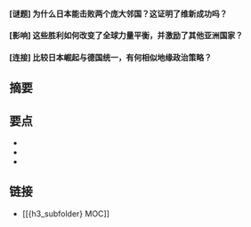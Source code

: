 #### [谜题] 为什么日本能击败两个庞大邻国？这证明了维新成功吗？


#### [影响] 这些胜利如何改变了全球力量平衡，并激励了其他亚洲国家？


#### [连接] 比较日本崛起与德国统一，有何相似地缘政治策略？


## 摘要


## 要点

- 
- 
- 

## 链接

- [[{h3_subfolder} MOC]]
